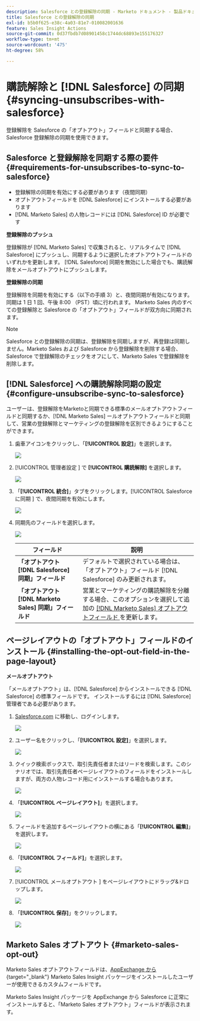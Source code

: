 ```yaml
---
description: Salesforce との登録解除の同期 - Marketo ドキュメント - 製品ドキュメント
title: Salesforce との登録解除の同期
exl-id: b5b0f625-e38c-4a03-81e7-010082001636
feature: Sales Insight Actions
source-git-commit: 0d37fbdb7d08901458c1744dc68893e155176327
workflow-type: tm+mt
source-wordcount: '475'
ht-degree: 58%

---
```


# 購読解除と [!DNL Salesforce] の同期 {#syncing-unsubscribes-with-salesforce}

登録解除を Salesforce の「オプトアウト」フィールドと同期する場合、Salesforce 登録解除の同期を使用できます。

## Salesforce と登録解除を同期する際の要件 {#requirements-for-unsubscribes-to-sync-to-salesforce}

* 登録解除の同期を有効にする必要があります（夜間同期）
* オプトアウトフィールドを [!DNL Salesforce] にインストールする必要があります
* [!DNL Marketo Sales] の人物レコードには [!DNL Salesforce] ID が必要です

**登録解除のプッシュ**

登録解除が [!DNL Marketo Sales] で収集されると、リアルタイムで [!DNL Salesforce] にプッシュし、同期するように選択したオプトアウトフィールドのいずれかを更新します。 [!DNL Salesforce] 同期を無効にした場合でも、購読解除をメールオプトアウトにプッシュします。

**登録解除の同期**

登録解除を同期を有効にする（以下の手順 3）と、夜間同期が有効になります。同期は 1 日 1 回、午後 8:00 （PST）頃に行われます。 Marketo Sales 内のすべての登録解除と Salesforce の「オプトアウト」フィールドが双方向に同期されます。

>[!NOTE]
>
>Salesforce との登録解除の同期は、登録解除を同期しますが、再登録は同期しません。Marketo Sales および Salesforce から登録解除を削除する場合、Salesforce で登録解除のチェックをオフにして、Marketo Sales で登録解除を削除します。

## [!DNL Salesforce] への購読解除同期の設定 {#configure-unsubscribe-sync-to-salesforce}

ユーザーは、登録解除をMarketoと同期できる標準のメールオプトアウトフィールドと同期するか、[!DNL Marketo Sales] ールオプトアウトフィールドと同期して、営業の登録解除とマーケティングの登録解除を区別できるようにすることができます。

1. 歯車アイコンをクリックし、「**[!UICONTROL 設定]**」を選択します。

   ![](assets/syncing-unsubscribes-with-salesforce-1.png)

1. [!UICONTROL  管理者設定 ] で **[!UICONTROL 購読解除]** を選択します。

   ![](assets/syncing-unsubscribes-with-salesforce-2.png)

1. 「**[!UICONTROL 統合]**」タブをクリックします。[!UICONTROL Salesforceに同期 ] で、夜間同期を有効にします。

   ![](assets/syncing-unsubscribes-with-salesforce-3.png)

1. 同期先のフィールドを選択します。

   ![](assets/syncing-unsubscribes-with-salesforce-4.png)

   | フィールド | 説明 |
   |---|---|
   | **「オプトアウト [!DNL Salesforce] 同期」フィールド** | デフォルトで選択されている場合は、「オプトアウト」フィールド [!DNL Salesforce] のみ更新されます。 |
   | **「オプトアウト [!DNL Marketo Sales] 同期」フィールド** | 営業とマーケティングの購読解除を分離する場合、このオプションを選択して追加の [[!DNL Marketo Sales]  オプトアウトフィールド ](#msoo) を更新します。 |

## ページレイアウトの「オプトアウト」フィールドのインストール {#installing-the-opt-out-field-in-the-page-layout}

**メールオプトアウト**

「メールオプトアウト」は、[!DNL Salesforce] からインストールできる [!DNL Salesforce] の標準フィールドです。 インストールするには [!DNL Salesforce] 管理者である必要があります。

1. [Salesforce.com](https://salesforce.com) に移動し、ログインします。

   ![](assets/syncing-unsubscribes-with-salesforce-5.png)

1. ユーザー名をクリックし、「**[!UICONTROL 設定]**」を選択します。

   ![](assets/syncing-unsubscribes-with-salesforce-6.png)

1. クイック検索ボックスで、取引先責任者またはリードを検索します。このシナリオでは、取引先責任者ページレイアウトのフィールドをインストールしますが、両方の人物レコード用にインストールする場合もあります。

   ![](assets/syncing-unsubscribes-with-salesforce-7.png)

1. 「**[!UICONTROL ページレイアウト]**」を選択します。

   ![](assets/syncing-unsubscribes-with-salesforce-8.png)

1. フィールドを追加するページレイアウトの横にある「**[!UICONTROL 編集]**」を選択します。

   ![](assets/syncing-unsubscribes-with-salesforce-9.png)

1. 「**[!UICONTROL フィールド]**」を選択します。

   ![](assets/syncing-unsubscribes-with-salesforce-10.png)

1. [!UICONTROL  メールオプトアウト ] をページレイアウトにドラッグ&amp;ドロップします。

   ![](assets/syncing-unsubscribes-with-salesforce-11.png)

1. 「**[!UICONTROL 保存]**」をクリックします。

   ![](assets/syncing-unsubscribes-with-salesforce-12.png)

## Marketo Sales オプトアウト {#marketo-sales-opt-out}

Marketo Sales オプトアウトフィールドは、[AppExchange から](/help/marketo/product-docs/marketo-sales-insight/msi-for-salesforce/installation/install-marketo-sales-insight-package-in-salesforce-appexchange.md){target="_blank"} Marketo Sales Insight パッケージをインストールしたユーザーが使用できるカスタムフィールドです。

Marketo Sales Insight パッケージを AppExchange から Salesforce に正常にインストールすると、「Marketo Sales オプトアウト」フィールドが表示されます。
